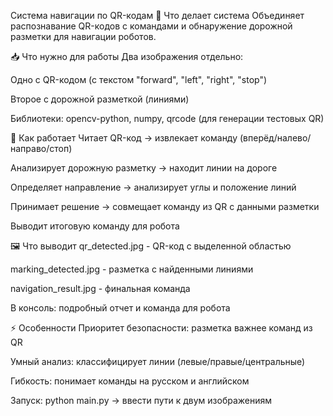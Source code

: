 Система навигации по QR-кодам
🎯 Что делает система
Объединяет распознавание QR-кодов с командами и обнаружение дорожной разметки для навигации роботов.

📥 Что нужно для работы
Два изображения отдельно:

Одно с QR-кодом (с текстом "forward", "left", "right", "stop")

Второе с дорожной разметкой (линиями)

Библиотеки: opencv-python, numpy, qrcode (для генерации тестовых QR)

🔄 Как работает
Читает QR-код → извлекает команду (вперёд/налево/направо/стоп)

Анализирует дорожную разметку → находит линии на дороге

Определяет направление → анализирует углы и положение линий

Принимает решение → совмещает команду из QR с данными разметки

Выводит итоговую команду для робота

🖼️ Что выводит
qr_detected.jpg - QR-код с выделенной областью

marking_detected.jpg - разметка с найденными линиями

navigation_result.jpg - финальная команда

В консоль: подробный отчет и команда для робота

⚡ Особенности
Приоритет безопасности: разметка важнее команд из QR

Умный анализ: классифицирует линии (левые/правые/центральные)

Гибкость: понимает команды на русском и английском

Запуск: python main.py → ввести пути к двум изображениям
